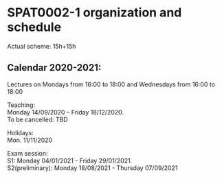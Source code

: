 # SPAT0002-1 organization and schedule  

Actual scheme: 15h+15h   

## Calendar 2020-2021:   

Lectures on Mondays from 16:00 to 18:00 
         and Wednesdays from 16:00 to 18:00 

Teaching:    
Monday 14/09/2020 – Friday 18/12/2020.  
To be cancelled: TBD    

Holidays:   
Mon. 11/11/2020 

Exam session:    
S1: Monday 04/01/2021 - Friday 29/01/2021.   
S2(preliminary): Monday 18/08/2021 - Thursday 07/09/2021     
